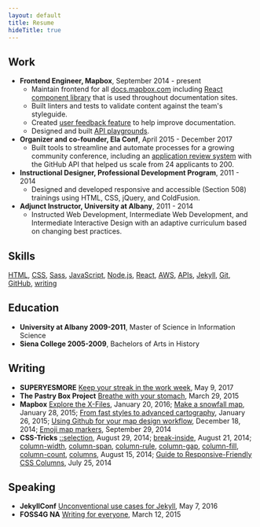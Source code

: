 ```yaml
---
layout: default
title: Resume
hideTitle: true
---
```


## Work

- **Frontend Engineer, Mapbox**, September 2014 - present
  - Maintain frontend for all [docs.mapbox.com](https://docs.mapbox.com/) including [React component library](https://github.com/mapbox/dr-ui) that is used throughout documentation sites.
  - Built linters and tests to validate content against the team's styleguide.
  - Created [user feedback feature](https://doublegreat.dev/feedback-library/2020/06/13/mapbox/) to help improve documentation.
  - Designed and built [API playgrounds](https://docs.mapbox.com/playground/).
- **Organizer and co-founder, Ela Conf**, April 2015 - December 2017
  - Built tools to streamline and automate processes for a growing community conference, including an [application review system](https://github.com/katydecorah/proposal-reviewer) with the GitHub API that helped us scale from 24 applicants to 200.
- **Instructional Designer, Professional Development Program**, 2011 - 2014
  - Designed and developed responsive and accessible (Section 508) trainings using HTML, CSS, jQuery, and ColdFusion.
- **Adjunct Instructor, University at Albany**, 2011 - 2014
  - Instructed Web Development, Intermediate Web Development, and Intermediate Interactive Design with an adaptive curriculum based on changing best practices.

## Skills

[HTML](/tags/#haml), [CSS](/tags/#css), [Sass](/tags/#sass), [JavaScript](/tags/#javascript), [Node.js](/tags/#node.js), [React](/tags/#react), [AWS](/tags/#aws), [APIs](/tags/#api), [Jekyll](/tags/#jekyll), [Git](/tags/#git), [GitHub](https://github.com/katydecorah), [writing](/tags/#writing)

## Education

- **University at Albany 2009-2011**, Master of Science in Information Science
- **Siena College 2005-2009**, Bachelors of Arts in History

## Writing

- **SUPERYESMORE** [Keep your streak in the work week](https://superyesmore.com/keep-your-streak-in-the-work-week-42f56e22f050b235c0639d8790385151), May 9, 2017
- **The Pastry Box Project** [Breathe with your stomach](https://the-pastry-box-project.net/katy-decorah/2015-march-29), March 29, 2015
- **Mapbox** [Explore the X-Files](https://www.mapbox.com/blog/x-files/), January 20, 2016; [Make a snowfall map](https://www.mapbox.com/blog/make-a-snowfall-map/), January 28, 2015; [From fast styles to advanced cartography](https://www.mapbox.com/blog/choosing-the-right-tool/), January 26, 2015; [Using Github for your map design workflow](https://www.mapbox.com/blog/github-for-map-design-workflow/), December 18, 2014; [Emoji map markers](https://www.mapbox.com/blog/emoji-map-markers/), September 29, 2014
- **CSS-Tricks** [::selection](http://css-tricks.com/almanac/selectors/s/selection/), August 29, 2014; [break-inside](http://css-tricks.com/almanac/properties/b/break-inside/), August 21, 2014; [column-width](http://css-tricks.com/almanac/properties/c/column-width/), [column-span](http://css-tricks.com/almanac/properties/c/column-span/), [column-rule](http://css-tricks.com/almanac/properties/c/column-rule/), [column-gap](http://css-tricks.com/almanac/properties/c/column-gap/), [column-fill](http://css-tricks.com/almanac/properties/c/column-fill/), [column-count](http://css-tricks.com/almanac/properties/c/column-count/), [columns](http://css-tricks.com/almanac/properties/c/columns/), August 15, 2014; [Guide to Responsive-Friendly CSS Columns](http://css-tricks.com/guide-responsive-friendly-css-columns/), July 25, 2014

## Speaking

- **JekyllConf** [Unconventional use cases for Jekyll](https://katydecorah.com/unconventional), May 7, 2016
- **FOSS4G NA** [Writing for everyone](https://katydecorah.com/writing-for-everyone/), March 12, 2015

